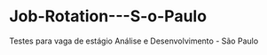 # Job-Rotation---S-o-Paulo
Testes para vaga de estágio Análise e Desenvolvimento - São Paulo                                                                                                  

